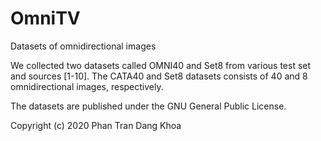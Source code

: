 # OmniTV
Datasets of omnidirectional images

We collected two datasets called OMNI40 and Set8 from various test set and sources [1-10]. The CATA40 and Set8 datasets consists of 40  and 8 omnidirectional images, respectively. 

The datasets are published under the GNU General Public License.



Copyright (c) 2020 Phan Tran Dang Khoa

